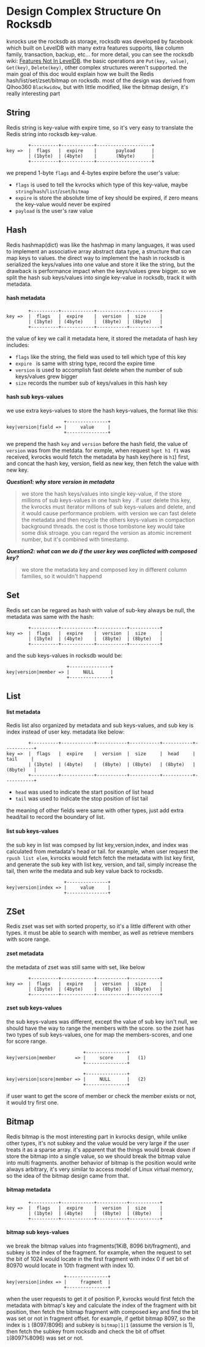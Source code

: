 # Design Complex Structure On Rocksdb

kvrocks use the rocksdb as storage, rocksdb was developed by facebook which built on LevelDB with many extra features supports, like column family, transaction, backup, etc... for more detail, you can see the rocksdb wiki: [Features Not In LevelDB](https://github.com/facebook/rocksdb/wiki/Features-Not-in-LevelDB). the basic operations are `Put(key, value)`, `Get(key)`, `Delete(key)`, other complex structures weren't supported. the main goal of this doc would explain how we built the Redis hash/list/set/zset/bitmap on rocksdb. most of the design was derived from Qihoo360 `Blackwidow`, but with little modified, like the bitmap design, it's really interesting part

## String

Redis string is key-value with expire time, so it's very easy to translate the Redis string into rocksdb key-value. 

```shell
        +----------+------------+--------------------+
key =>  |  flags   |  expire    |       payload      |
        | (1byte)  | (4byte)    |       (Nbyte)      |
        +----------+------------+--------------------+
```

we prepend 1-byte `flags` and 4-bytes expire before the user's value:

-  `flags`  is used to tell the kvrocks which type of this key-value,  maybe `string`/`hash`/`list`/`zset`/`bitmap`
- `expire` is store the absolute time of key should be expired, if zero means the key-value would never be expired
- `payload` is the user's raw value

## Hash

Redis hashmap(dict) was like the hashmap in many languages, it was used to implement an associative array abstract data type, a structure that can map keys to values.  the direct way to implement the hash in rocksdb is serialized the keys/values into one value and store it like the string, but the drawback is performance impact when the keys/values grew bigger. so we split the hash sub keys/values into single key-value in rocksdb, track it with metadata.

#### hash metadata

```shell
        +----------+------------+-----------+-----------+
key =>  |  flags   |  expire    |  version  |  size     |
        | (1byte)  | (4byte)    |  (8byte)  | (8byte)   |
        +----------+------------+-----------+-----------+
```

the value of key we call it metadata here, it stored the metadata of hash key includes:

- `flags` like the string, the field was used to tell which type of this key
- `expire ` is same with string type, record the expire time
- `version`  is used to accomplish fast delete when the number of sub keys/values grew bigger
- `size` records the number sub of keys/values in this hash key

#### hash sub keys-values

we use extra keys-values to store the hash keys-values,  the format like this:

```shell
                     +---------------+
key|version|field => |     value     |
                     +---------------+
```

we prepend the hash `key` and `version` before the hash field, the value of  `version`  was from the metdata.  for exmple, when request  `hget h1 f1` was  received,  kvrocks would fetch the metadata by hash key(here is `h1`) first, and concat the hash key, version, field as new key, then fetch the value with new key.



***Question1:  why store version in metadata***

> we store the hash keys/values into single key-value, if the store millions of sub keys-values in one hash key . if user delete this key, the kvrocks must iterator millions of sub keys-values and delete, and it would cause performance problem.  with version we can fast delete the metadata and then recycle the others keys-values in compaction background threads. the cost is those tombstone key would take some disk stroage. you can regard the version as atomic increment number, but it's combined with timestamp.



***Question2:  what can we do if the user key was conflicted with composed key?***

> we store the metadata key and composed key in different  column families, so it wouldn't happend

## Set

Redis set can be regared as hash with value of sub-key always be null, the metadata was same with the hash:

```shell
        +----------+------------+-----------+-----------+
key =>  |  flags   |  expire    |  version  |  size     |
        | (1byte)  | (4byte)    |  (8byte)  | (8byte)   |
        +----------+------------+-----------+-----------+
```

and the sub keys-values in rocksdb would be:

```shell
                      +---------------+
key|version|member => |     NULL      |
                      +---------------+
```

## List

#### list metadata

Redis list also organized by metadata and sub keys-values, and sub key is index instead of user key.  metadata like below:

```shell
        +----------+------------+-----------+-----------+-----------+-----------+
key =>  |  flags   |  expire    |  version  |  size     |  head     |  tail     |
        | (1byte)  | (4byte)    |  (8byte)  | (8byte)   | (8byte)   | (8byte)   |
        +----------+------------+-----------+-----------+-----------+-----------+         
```

- `head` was used to indicate the start position of list head
- `tail` was used to indicate the stop position of list tail

the meaning of other fields were same with other types, just add extra head/tail to record the boundary of list.

#### list sub keys-values

the sub key in list was compsed by list key,version,index, and index was calculated from metadata's head or tail. for example, when user request the `rpush list elem`,  kvrocks would fetch fetch the metadata with list key first, and  generate the sub key with list key, version, and tail, simply increase the tail, then write the medata and sub key value back to rocksdb.

```shell
                     +---------------+
key|version|index => |     value     |
                     +---------------+
```

## ZSet

Redis zset was set with sorted property, so it's a little different with other types. it must be able to search with member, as well as retrieve members with score range.

#### zset metadata

the metadata of zset was still same with set, like below

```shell
        +----------+------------+-----------+-----------+
key =>  |  flags   |  expire    |  version  |  size     |
        | (1byte)  | (4byte)    |  (8byte)  | (8byte)   |
        +----------+------------+-----------+-----------+
```

#### zset sub keys-values

the sub keys-values was different, except the value of sub key isn't null, we should have the way to range the members with the score. so the zset has two types of sub keys-values, one for map the members-scores, and one for score range.

```shell
                            +---------------+
key|version|member       => |     score     |   (1)
                            +---------------+
                            
                            +---------------+
key|version|score|member => |     NULL      |   (2)
                            +---------------+                     

```

if user want to get the score of member or  check the member exists or not, it would try first one.

## Bitmap

Redis bitmap is the most interesting part in kvrocks design, while unlike other types, it's not subkey and the value would be very large if the user treats it as a sparse array. it's apparent that the things would break down if store the bitmap into a single value, so we should break the bitmap value into multi fragments. another behavior of bitmap is the position would write always arbitrary, it's very similar to access model of Linux virtual memory, so the idea of the bitmap design came from that.

#### bitmap metadata

```shell
        +----------+------------+-----------+-----------+
key =>  |  flags   |  expire    |  version  |  size     |
        | (1byte)  | (4byte)    |  (8byte)  | (8byte)   |
        +----------+------------+-----------+-----------+
```

#### bitmap sub keys-values

we break the bitmap values into fragments(1KiB, 8096 bit/fragment), and subkey is the index of the fragment. for example, when the request to set the bit of 1024 would locate in the first fragment with index 0 if set bit of 80970 would locate in 10th fragment with index 10. 

```shell
                     +---------------+
key|version|index => |     fragment  |
                     +---------------+
```

when the user requests to get it of position P, kvrocks would first fetch the metadata with bitmap's key and calculate the index of the fragment with bit position, then fetch the bitmap fragment with composed key and find the bit was set or not in fragment offset. for example, if getbit bitmap 8097, so the index is `1` (8097/8096) and subkey is `bitmap|1|1` (assume the version is 1), then fetch the subkey from rocksdb and check the bit of offset `1`(8097%8096) was set or not.
